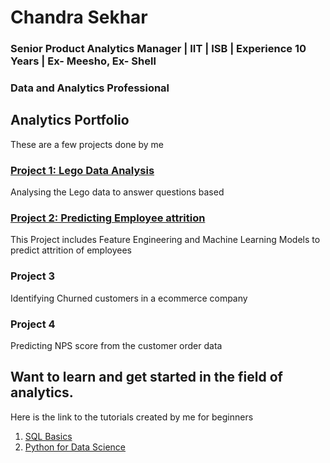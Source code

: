 # Chandra Sekhar
### Senior Product Analytics Manager | IIT | ISB | Experience 10 Years | Ex- Meesho, Ex- Shell
### Data and Analytics Professional


## Analytics Portfolio
These are a few projects done by me
### [**Project 1: Lego Data Analysis**](https://github.com/iamchansekhar/Lego-Data-analysis)

Analysing the Lego data to answer questions based

### [ Project 2: Predicting Employee attrition](https://github.com/iamchansekhar/Predicting-Attrition-of-Employees)
This Project includes Feature Engineering and Machine Learning Models to predict attrition of employees

### Project 3
Identifying Churned customers in a ecommerce company

### Project 4
Predicting NPS score from the customer order data

## Want to learn and get started in the field of analytics.
Here is the link to the tutorials created by me for beginners
1. [SQL Basics](https://www.youtube.com/playlist?list=PLvDM8-LZ_yFiG_MYoVttLNfwXVRlQ9uF5)
2. [Python for Data Science](https://www.youtube.com/playlist?list=PLvDM8-LZ_yFi-xonbHk13nUXvoprVMQXC)
